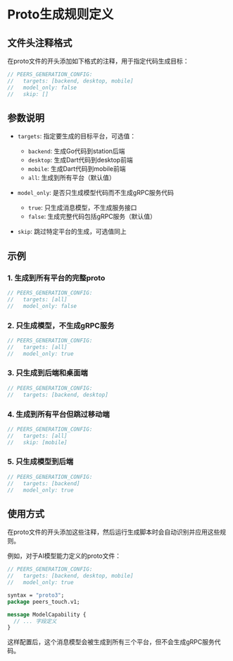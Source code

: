 # Proto生成规则定义

## 文件头注释格式

在proto文件的开头添加如下格式的注释，用于指定代码生成目标：

```protobuf
// PEERS_GENERATION_CONFIG:
//   targets: [backend, desktop, mobile]
//   model_only: false
//   skip: []
```

## 参数说明

- `targets`: 指定要生成的目标平台，可选值：
  - `backend`: 生成Go代码到station后端
  - `desktop`: 生成Dart代码到desktop前端
  - `mobile`: 生成Dart代码到mobile前端
  - `all`: 生成到所有平台（默认值）

- `model_only`: 是否只生成模型代码而不生成gRPC服务代码
  - `true`: 只生成消息模型，不生成服务接口
  - `false`: 生成完整代码包括gRPC服务（默认值）

- `skip`: 跳过特定平台的生成，可选值同上

## 示例

### 1. 生成到所有平台的完整proto
```protobuf
// PEERS_GENERATION_CONFIG:
//   targets: [all]
//   model_only: false
```

### 2. 只生成模型，不生成gRPC服务
```protobuf
// PEERS_GENERATION_CONFIG:
//   targets: [all]
//   model_only: true
```

### 3. 只生成到后端和桌面端
```protobuf
// PEERS_GENERATION_CONFIG:
//   targets: [backend, desktop]
```

### 4. 生成到所有平台但跳过移动端
```protobuf
// PEERS_GENERATION_CONFIG:
//   targets: [all]
//   skip: [mobile]
```

### 5. 只生成模型到后端
```protobuf
// PEERS_GENERATION_CONFIG:
//   targets: [backend]
//   model_only: true
```

## 使用方式

在proto文件的开头添加这些注释，然后运行生成脚本时会自动识别并应用这些规则。

例如，对于AI模型能力定义的proto文件：

```protobuf
// PEERS_GENERATION_CONFIG:
//   targets: [backend, desktop, mobile]
//   model_only: true

syntax = "proto3";
package peers_touch.v1;

message ModelCapability {
  // ... 字段定义
}
```

这样配置后，这个消息模型会被生成到所有三个平台，但不会生成gRPC服务代码。